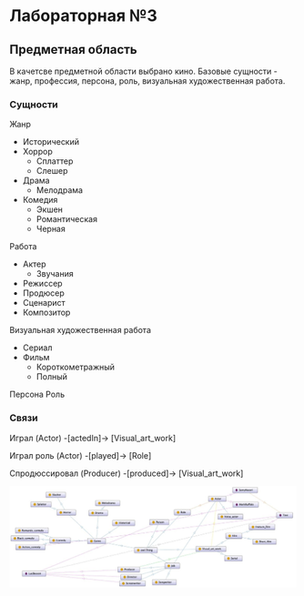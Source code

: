 # Лабораторная №3

## Предметная область
В качетсве предметной области выбрано кино.
Базовые сущности - жанр, профессия, персона, роль, визуальная художественная работа.

### Сущности

Жанр
- Исторический
- Хоррор
    - Сплаттер
    - Слешер
- Драма
    - Мелодрама
- Комедия
    - Экшен
    - Романтическая
    - Черная

Работа
- Актер
    - Звучания
- Режиссер
- Продюсер
- Сценарист
- Композитор

Визуальная художественная работа
- Сериал
- Фильм
    - Короткометражный
    - Полный

Персона
Роль

### Связи

Играл
(Actor) -[actedIn]-> [Visual_art_work]

Играл роль
(Actor) -[played]-> [Role]

Спродюссировал
(Producer) -[produced]-> [Visual_art_work]

![Онтология](image.jpg)
 
 
